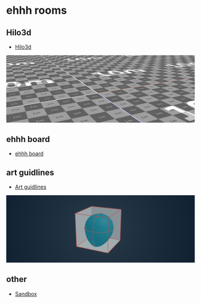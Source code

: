 # ehhh rooms

## Hilo3d
- [Hilo3d](#Hilo3d)

[![](res/maintenance/rooms-pics/hilo3d.png)](#Hilo3d)

## ehhh board

- [ehhh board](#EhhhBoard)

## art guidlines

- [Art guidlines](#ArtGuidelines)

[![](res/maintenance/rooms-pics/art-guidelines.png)](#ArtGuidelines)

## other

- [Sandbox](#Sandbox)
